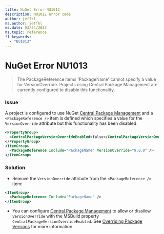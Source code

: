 ```yaml
---
title: NuGet Error NU1013
description: NU1012 error code
author: jeffkl
ms.author: jeffkl
ms.date: 03/24/2025
ms.topic: reference
f1_keywords:
  - "NU1013"
---
```


# NuGet Error NU1013

> The PackageReference items 'PackageName' cannot specify a value for VersionOverride.  Projects using Central Package Management are currently configured to disable this functionality.

### Issue

A project is configured to use NuGet [Central Package Management](..\..\consume-packages\Central-Package-Management.md) and a `<PackageReference />` item is defined which specifies a value for the `VersionOverride` attribute but this functionality has been disabled:

```xml
<PropertyGroup>
  <CentralPackageVersionOverrideEnabled>false</CentralPackageVersionOverrideEnabled>
</PropertyGroup>
<ItemGroup>
  <PackageReference Include="PackageName" VersionOverride="9.0.0" />
</ItemGroup>
```

### Solution
- Remove the `VersionOverride` attribute from the `<PackageReference />` item:

```xml
<ItemGroup>
  <PackageReference Include="PackageName" />
</ItemGroup>
```

- You can configure [Central Package Management](..\..\consume-packages\Central-Package-Management.md) to allow or disallow `VersionOverride` with the MSBuild property `CentralPackageVersionOverrideEnabled`. See [Overriding Package Versions](..\..\consume-packages\Central-Package-Management.md#overriding-package-versions) for more information.
